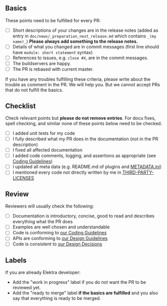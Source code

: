 ## Basics

These points need to be fulfilled for every PR:

- [ ] Short descriptions of your changes are in the release notes
      (added as entry in `doc/news/_preparation_next_release.md` which
      contains `_(my name)_`)
      **Please always add something to the release notes.**
- [ ] Details of what you changed are in commit messages
      (first line should have `module: short statement` syntax)
- [ ] References to issues, e.g. `close #X`, are in the commit messages.
- [ ] The buildservers are happy.
- [ ] The PR is rebased with current master.

If you have any troubles fulfilling these criteria, please write
about the trouble as comment in the PR. We will help you.
But we cannot accept PRs that do not fulfill the basics.

## Checklist

Check relevant points but **please do not remove entries**.
For docu fixes, spell checking, and similar none of these points below
need to be checked.

- [ ] I added unit tests for my code
- [ ] I fully described what my PR does in the documentation
      (not in the PR description)
- [ ] I fixed all affected documentation
- [ ] I added code comments, logging, and assertions as appropriate (see [Coding Guidelines](https://master.libelektra.org/doc/CODING.md))
- [ ] I updated all meta data (e.g. README.md of plugins and [METADATA.ini](https://master.libelektra.org/doc/METADATA.ini))
- [ ] I mentioned every code not directly written by me in [THIRD-PARTY-LICENSES](doc/THIRD-PARTY-LICENSES)

## Review

Reviewers will usually check the following:

- [ ] Documentation is introductory, concise, good to read and describes everything what the PR does
- [ ] Examples are well chosen and understandable
- [ ] Code is conforming to [our Coding Guidelines](https://master.libelektra.org/doc/CODING.md)
- [ ] APIs are conforming to [our Design Guidelines](https://master.libelektra.org/doc/DESIGN.md)
- [ ] Code is consistent to [our Design Decisions](https://master.libelektra.org/doc/decisions)

## Labels

If you are already Elektra developer:

- Add the "work in progress" label if you do not want the PR to be reviewed yet.
- Add the "ready to merge" label **if the basics are fulfilled** and you also
  say that everything is ready to be merged.
